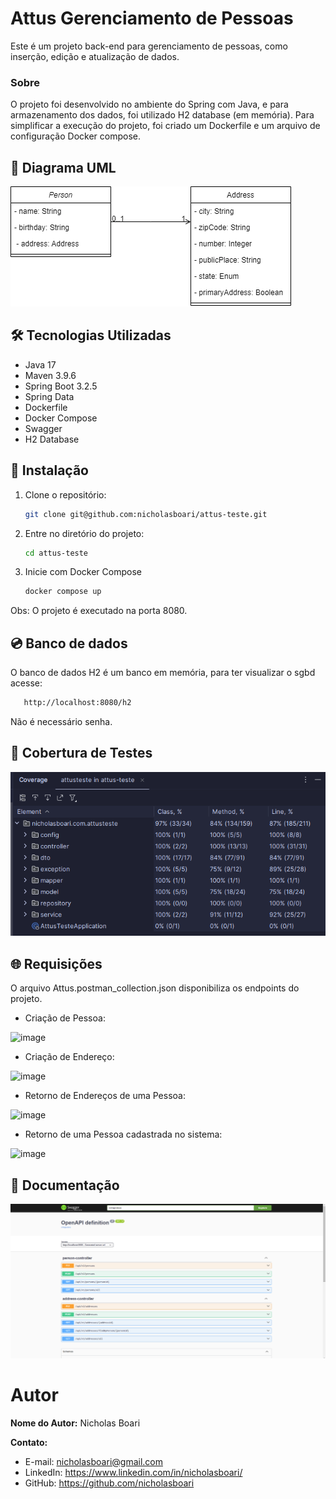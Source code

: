 # Attus Gerenciamento de Pessoas

Este é um projeto back-end para gerenciamento de pessoas, como inserção, edição e atualização de dados.

### Sobre

O projeto foi desenvolvido no ambiente do Spring com Java, e para armazenamento dos dados, foi utilizado H2 database (em memória). Para simplificar a execução do projeto, foi criado um Dockerfile e um arquivo de configuração Docker compose.

## 📐 Diagrama UML

![UML.png](UML.png)

## 🛠️ Tecnologias Utilizadas

- Java 17
- Maven 3.9.6
- Spring Boot 3.2.5
- Spring Data
- Dockerfile
- Docker Compose
- Swagger
- H2 Database

## 🚀 Instalação

1. Clone o repositório:

   ```bash
   git clone git@github.com:nicholasboari/attus-teste.git
   
2. Entre no diretório do projeto:
    ```bash
   cd attus-teste
   
3. Inicie com Docker Compose
   ```bash
   docker compose up

Obs: O projeto é executado na porta 8080.

## 💿 Banco de dados

O banco de dados H2 é um banco em memória, para ter visualizar o sgbd acesse:
   ```bash
      http://localhost:8080/h2
```
Não é necessário senha.

## 🧪 Cobertura de Testes
![TestCoverage.png](TestCoverage.png)

## 🌐 Requisições

O arquivo Attus.postman_collection.json disponibiliza os endpoints do projeto.

- Criação de Pessoa:

![image](https://github.com/nicholasboari/attus-teste/assets/44304317/6f45116b-dc7b-4b79-982e-c51e9170cdb3)

- Criação de Endereço:

![image](https://github.com/nicholasboari/attus-teste/assets/44304317/0cc90b99-52fd-4a54-9aa4-78817079c295)

- Retorno de Endereços de uma Pessoa:

![image](https://github.com/nicholasboari/attus-teste/assets/44304317/5f8c0cd2-4db6-497c-9164-156a7efef464)

- Retorno de uma Pessoa cadastrada no sistema:

![image](https://github.com/nicholasboari/attus-teste/assets/44304317/680f2702-bc47-4ec5-bbec-b8a7bba94816)



## 📖 Documentação

![Swagger.png](Swagger.png)

# Autor

**Nome do Autor:** Nicholas Boari

**Contato:**
- E-mail: nicholasboari@gmail.com
- LinkedIn: https://www.linkedin.com/in/nicholasboari/
- GitHub: https://github.com/nicholasboari
